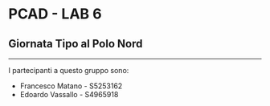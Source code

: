 # PCAD - LAB 6
## Giornata Tipo al Polo Nord
---

I partecipanti a questo gruppo sono:
+ Francesco Matano   - S5253162 
+ Edoardo   Vassallo - S4965918
